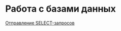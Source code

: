 # Работа с базами данных
[Отправление SELECT-запросов](https://docs.google.com/spreadsheets/d/1RG43ae7jVp22d5GZQDk_NtwcYchjysTWA31mnLS6Tqg/edit?usp=sharing)
